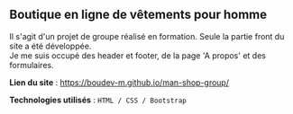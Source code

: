 ## Boutique en ligne de vêtements pour homme  
Il s'agit d'un projet de groupe réalisé en formation. Seule la partie front du site a été développée.  
Je me suis occupé des header et footer, de la page 'A propos' et des formulaires.  
  
__Lien du site__ : https://boudev-m.github.io/man-shop-group/  
  
__Technologies utilisés__ :
``HTML / CSS / Bootstrap`` 